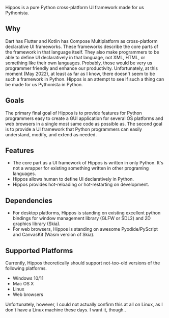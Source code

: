 Hippos is a pure Python cross-platform UI framework made for us Pythonista.

## Why
Dart has Flutter and Kotlin has Compose Multiplatform as cross-platform declarative UI frameworks. These frameworks describe the core parts of the framework in that language itself. They also make programmers to be able to define UI declaratively in that language, not XML, HTML, or something like their own languages. Probably, those would be very us programmer friendly and enhance our productivity. Unfortunately, at this moment (May 2022), at least as far as I know, there doesn't seem to be such a framework in Python. Hippos is an attempt to see if such a thing can be made for us Pythonista in Python.

## Goals
The primary final goal of Hippos is to provide features for Python programmers easy to create a GUI application for several OS platforms and web browsers in a single most same code as possible as. The second goal is to provide a UI framework that Python programmers can easily understand, modify, and extend as needed.

## Features
- The core part as a UI framework of Hippos is written in only Python. It's not a wrapper for existing something written in other programing languages.
- Hippos allows human to define UI declaratively in Python.
- Hippos provides hot-reloading or hot-restarting on development.

## Dependencies
- For desktop platforms, Hippos is standing on existing excellent python bindings for window management library (GLFW or SDL2) and 2D graphics library (Skia).
- For web browsers, Hippos is standing on awesome Pyodide/PyScript and CanvasKit (Wasm version of Skia).

## Supported Platforms
Currently, Hippos theoretically should support not-too-old versions of the following platforms.

- Windows 10/11
- Mac OS X
- Linux
- Web browsers

Unfortunately, however, I could not actually confirm this at all on Linux, as I don't have a Linux machine these days. I want it, though..
